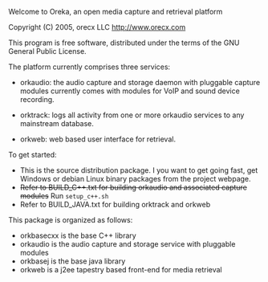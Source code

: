 
Welcome to Oreka, an open media capture and retrieval platform

Copyright (C) 2005, orecx LLC	http://www.orecx.com

This program is free software, distributed under the terms of
the GNU General Public License.

The platform currently comprises three services:

* orkaudio:	the audio capture and storage daemon with pluggable capture modules
		currently comes with modules for VoIP and sound device recording.

* orktrack: logs all activity from one or more orkaudio services to any mainstream database.

* orkweb: web based user interface for retrieval. 

To get started:

* This is the source distribution package. I you want to get going fast, get Windows or debian Linux binary packages from the project webpage.
* ~~Refer to BUILD_C++.txt for building orkaudio and associated capture modules~~ Run `setup_c++.sh`
* Refer to BUILD_JAVA.txt for building orktrack and orkweb

This package is organized as follows:

* orkbasecxx is the base C++ library
* orkaudio is the audio capture and storage service with pluggable modules
* orkbasej is the base java library
* orkweb is a j2ee tapestry based front-end for media retrieval 
